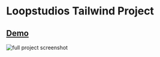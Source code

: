 # Loopstudios Tailwind Project

## [Demo](https://loopstudios-tailwind-project-ruddy.vercel.app/)

<img src="../loopstudios/images/loopstudios_ss.png" alt="full project screenshot"/>
